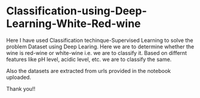 # Classification-using-Deep-Learning-White-Red-wine

Here I have used Classification techinque-Supervised Learning to solve the problem Dataset using Deep Learing. Here we are to determine whether the wine is red-wine or white-wine i.e. we are to classify it. Based on differnt features like pH level, acidic level, etc. we are to classify the same.

Also the datasets are extracted from urls provided in the notebook uploaded.

Thank you!!
